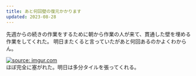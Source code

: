 ```yaml
---
title: あと何回壁の復元かかります
updated: 2023-08-28
---
```


先週からの続きの作業をするために朝から作業の人が来て、貫通した壁を埋める作業をしてくれた。
明日またくると言っていたがあと何回あるのかよくわからん。

<a href="https://imgur.com/WAEysJj"><img src="https://i.imgur.com/WAEysJj.jpg" title="source: imgur.com" /></a>  
ほぼ完全に塞がれた。明日は多分タイルを張ってくれる。

